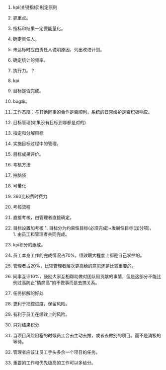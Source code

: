 1. kpi(关键指标)制定原则   
  1. 抓重点。    
  2. 指标和结果一定要能量化。      
  3. 确定责任人。    
  4. 未达标时应由责任人说明原因，列出改进计划。   
  5. 确定统计的频率。     
  6. 执行力。？    
1. kpi
  1. 目标是否完成。    
  2. bug率。   
  3. 工作态度：与其他同事的合作是否顺利，系统的日常维护是否积极响应。    
1. 目标管理(如果没有目标到哪都是对的)     
  1. 指定和分解目标    
  2. 实施目标过程中的管理。   
  3. 目标成果评价。   
1. 考核方法    
  1. 拍脑袋    
  1. 可量化
  1. 360比较费时费力
  
1. 考核流程
  1. 直接考核，由管理者直接确定。    
  1. 目标设置加考核
    1. 目标分为约束性目标(必须完成)+发展性目标(加分项)。   
    1. 由员工和管理者共同完成。    
1. kpi积分的组成。
  1. 员工本身工作的完成情况占70%，绩效跟大程度上都是自己掌控的。   
  1. 管理者占20%，比较管理者层次更高给的意见还是比较重要的。   
  1. 同事互评10%，鼓励大家互相帮助做对团队用贡献的事情，但是这部分不能比例过高防止”情商高“的不做事而是去搞关系。   
1. 任务拆解的好处
  1. 更利于把控进度，保留风险。   
  2. 有利于员工在绩效上的风险。   
1. 只对结果积分      
  1. 当项目风险阻塞的时候员工会去主动去推，或者去做别的项目。而不是消极的等待。        
1. 管理者应该让员工手头多余一个项目的任务。      
1. 重要的工作和优先级高的工作可以多给分。    

  
